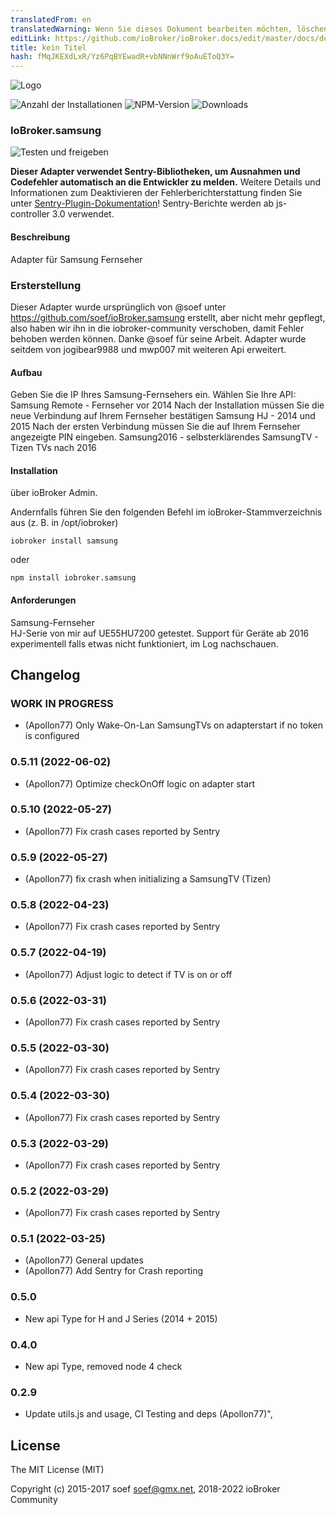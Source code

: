 ```yaml
---
translatedFrom: en
translatedWarning: Wenn Sie dieses Dokument bearbeiten möchten, löschen Sie bitte das Feld "translationsFrom". Andernfalls wird dieses Dokument automatisch erneut übersetzt
editLink: https://github.com/ioBroker/ioBroker.docs/edit/master/docs/de/adapterref/iobroker.samsung/README.md
title: kein Titel
hash: fMqJKEXdLxR/Yz6PqBYEwadR+vbNNnWrf9oAuEToQ3Y=
---
```

![Logo](../../../en/adapterref/iobroker.samsung/admin/samsung.png)

![Anzahl der Installationen](http://iobroker.live/badges/samsung-stable.svg)
![NPM-Version](http://img.shields.io/npm/v/iobroker.samsung.svg)
![Downloads](https://img.shields.io/npm/dm/iobroker.samsung.svg)

### IoBroker.samsung
![Testen und freigeben](https://github.com/iobroker-community-adapters/ioBroker.samsung/workflows/Test%20and%20Release/badge.svg) <!-- [![Übersetzungsstatus](https://weblate.iobroker.net/widgets/adapters/-/samsung/svg-badge.svg)](https://weblate.iobroker.net/engage/adapters/?utm_source=widget) -->

**Dieser Adapter verwendet Sentry-Bibliotheken, um Ausnahmen und Codefehler automatisch an die Entwickler zu melden.** Weitere Details und Informationen zum Deaktivieren der Fehlerberichterstattung finden Sie unter [Sentry-Plugin-Dokumentation](https://github.com/ioBroker/plugin-sentry#plugin-sentry)! Sentry-Berichte werden ab js-controller 3.0 verwendet.

#### Beschreibung
Adapter für Samsung Fernseher

### Ersterstellung
Dieser Adapter wurde ursprünglich von @soef unter https://github.com/soef/ioBroker.samsung erstellt, aber nicht mehr gepflegt, also haben wir ihn in die iobroker-community verschoben, damit Fehler behoben werden können. Danke @soef für seine Arbeit.
Adapter wurde seitdem von jogibear9988 und mwp007 mit weiteren Api erweitert.

#### Aufbau
Geben Sie die IP Ihres Samsung-Fernsehers ein.
Wählen Sie Ihre API: Samsung Remote - Fernseher vor 2014 Nach der Installation müssen Sie die neue Verbindung auf Ihrem Fernseher bestätigen Samsung HJ - 2014 und 2015 Nach der ersten Verbindung müssen Sie die auf Ihrem Fernseher angezeigte PIN eingeben.
Samsung2016 - selbsterklärendes SamsungTV - Tizen TVs nach 2016

#### Installation
über ioBroker Admin.

Andernfalls führen Sie den folgenden Befehl im ioBroker-Stammverzeichnis aus (z. B. in /opt/iobroker)

```
iobroker install samsung
```

oder

```
npm install iobroker.samsung
```

#### Anforderungen
Samsung-Fernseher<br> HJ-Serie von mir auf UE55HU7200 getestet. Support für Geräte ab 2016 experimentell falls etwas nicht funktioniert, im Log nachschauen.

## Changelog

### __WORK IN PROGRESS__
* (Apollon77) Only Wake-On-Lan SamsungTVs on adapterstart if no token is configured

### 0.5.11 (2022-06-02)
* (Apollon77) Optimize checkOnOff logic on adapter start

### 0.5.10 (2022-05-27)
* (Apollon77) Fix crash cases reported by Sentry

### 0.5.9 (2022-05-27)
* (Apollon77) fix crash when initializing a SamsungTV (Tizen)

### 0.5.8 (2022-04-23)
* (Apollon77) Fix crash cases reported by Sentry

### 0.5.7 (2022-04-19)
* (Apollon77) Adjust logic to detect if TV is on or off

### 0.5.6 (2022-03-31)
* (Apollon77) Fix crash cases reported by Sentry

### 0.5.5 (2022-03-30)
* (Apollon77) Fix crash cases reported by Sentry

### 0.5.4 (2022-03-30)
* (Apollon77) Fix crash cases reported by Sentry

### 0.5.3 (2022-03-29)
* (Apollon77) Fix crash cases reported by Sentry

### 0.5.2 (2022-03-29)
* (Apollon77) Fix crash cases reported by Sentry

### 0.5.1 (2022-03-25)
* (Apollon77) General updates
* (Apollon77) Add Sentry for Crash reporting

### 0.5.0
* New api Type for H and J Series (2014 + 2015)

### 0.4.0
* New api Type, removed node 4 check

### 0.2.9
* Update utils.js and usage, CI Testing and deps (Apollon77)",

## License
The MIT License (MIT)

Copyright (c) 2015-2017 soef <soef@gmx.net>, 2018-2022 ioBroker Community